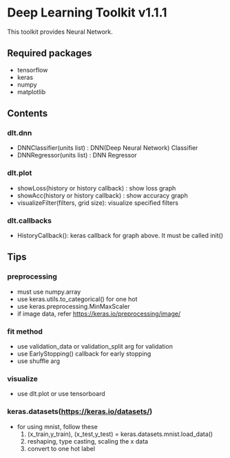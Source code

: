# Deep Learning Toolkit v1.1.1
This toolkit provides Neural Network.

  
  
  
  
## Required packages
* tensorflow
* keras
* numpy
* matplotlib

## Contents
### dlt.dnn
* DNNClassifier(units list) : DNN(Deep Neural Network) Classifier
* DNNRegressor(units list) : DNN Regressor
### dlt.plot
* showLoss(history or history callback) : show loss graph
* showAcc(history or history callback) : show accuracy graph
* visualizeFilter(filters, grid size): visualize specified filters
### dlt.callbacks
* HistoryCallback(): keras callback for graph above. It must be called init()


## Tips
### preprocessing
* must use numpy.array
* use keras.utils.to_categorical() for one hot
* use keras.preprocessing.MinMaxScaler
* if image data, refer https://keras.io/preprocessing/image/
### fit method
* use validation_data or validation_split arg for validation
* use EarlyStopping() callback for early stopping
* use shuffle arg
### visualize
* use dlt.plot or use tensorboard
### keras.datasets(https://keras.io/datasets/)
* for using mnist, follow these  
	1. (x_train,y_train), (x_test,y_test) = keras.datasets.mnist.load_data()
	2. reshaping, type casting, scaling the x data
	3. convert to one hot label
